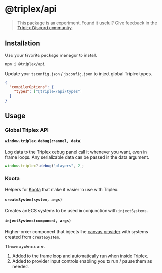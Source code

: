 # @triplex/api

> This package is an experiment. Found it useful? Give feedback in the [Triplex Discord community](https://discord.gg/nBzRBUEs4b).

## Installation

Use your favorite package manager to install.

```bash
npm i @triplex/api
```

Update your `tsconfig.json` / `jsconfig.json` to inject global Triplex types.

```json
{
  "compilerOptions": {
    "types": ["@triplex/api/types"]
  }
}
```

## Usage

### Global Triplex API

#### `window.triplex.debug(channel, data)`

Log data to the Triplex debug panel call it whenever you want, even in frame loops. Any serializable data can be passed in the data argument.

```js
window.triplex?.debug("players", 2);
```

### Koota

Helpers for [Koota](https://github.com/pmndrs/koota) that make it easier to use with Triplex.

#### `createSystem(system, args)`

Creates an ECS systems to be used in conjunction with `injectSystems`.

#### `injectSystems(component, args)`

Higher-order component that injects the [canvas provider](https://triplex.dev/docs/building-your-scene/providers#canvas-provider) with systems created from `createSystem`.

These systems are:

1. Added to the frame loop and automatically run when inside Triplex.
1. Added to provider input controls enabling you to run / pause them as needed.

